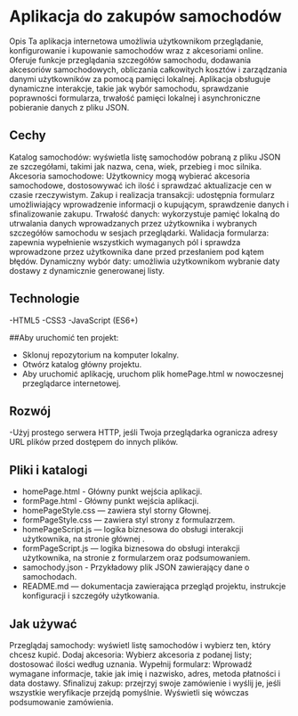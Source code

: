 # Aplikacja do zakupów samochodów
Opis
Ta aplikacja internetowa umożliwia użytkownikom przeglądanie, konfigurowanie i kupowanie samochodów wraz z akcesoriami online. Oferuje funkcje przeglądania szczegółów samochodu, dodawania akcesoriów samochodowych, obliczania całkowitych kosztów i zarządzania danymi użytkowników za pomocą pamięci lokalnej. Aplikacja obsługuje dynamiczne interakcje, takie jak wybór samochodu, sprawdzanie poprawności formularza, trwałość pamięci lokalnej i asynchroniczne pobieranie danych z pliku JSON.

## Cechy
Katalog samochodów: wyświetla listę samochodów pobraną z pliku JSON ze szczegółami, takimi jak nazwa, cena, wiek, przebieg i moc silnika.
Akcesoria samochodowe: Użytkownicy mogą wybierać akcesoria samochodowe, dostosowywać ich ilość i sprawdzać aktualizacje cen w czasie rzeczywistym.
Zakup i realizacja transakcji: udostępnia formularz umożliwiający wprowadzenie informacji o kupującym, sprawdzenie danych i sfinalizowanie zakupu.
Trwałość danych: wykorzystuje pamięć lokalną do utrwalania danych wprowadzanych przez użytkownika i wybranych szczegółów samochodu w sesjach przeglądarki.
Walidacja formularza: zapewnia wypełnienie wszystkich wymaganych pól i sprawdza wprowadzone przez użytkownika dane przed przesłaniem pod kątem błędów.
Dynamiczny wybór daty: umożliwia użytkownikom wybranie daty dostawy z dynamicznie generowanej listy.
## Technologie
-HTML5
-CSS3
-JavaScript (ES6+)

##Aby uruchomić ten projekt:

- Sklonuj repozytorium na komputer lokalny.
- Otwórz katalog główny projektu.
- Aby uruchomić aplikację, uruchom plik homePage.html w nowoczesnej przeglądarce internetowej.
## Rozwój
-Użyj prostego serwera HTTP, jeśli Twoja przeglądarka ogranicza adresy URL plików przed dostępem do innych plików.
## Pliki i katalogi
- homePage.html - Główny punkt wejścia aplikacji.
- formPage.html - Główny punkt wejścia aplikacji.
- homePageStyle.css — zawiera styl storny Głownej.
- formPageStyle.css — zawiera styl strony z formulazrzem.
- homePageScript.js — logika biznesowa do obsługi interakcji użytkownika, na stronie głównej .
- formPageScript.js — logika biznesowa do obsługi interakcji użytkownika, na stronie z formularzem oraz podsumowaniem.
- samochody.json - Przykładowy plik JSON zawierający dane o samochodach.
- README.md — dokumentacja zawierająca przegląd projektu, instrukcje konfiguracji i szczegóły użytkowania.
## Jak używać
Przeglądaj samochody: wyświetl listę samochodów i wybierz ten, który chcesz kupić.
Dodaj akcesoria: Wybierz akcesoria z podanej listy; dostosować ilości według uznania.
Wypełnij formularz: Wprowadź wymagane informacje, takie jak imię i nazwisko, adres, metoda płatności i data dostawy.
Sfinalizuj zakup: przejrzyj swoje zamówienie i wyślij je, jeśli wszystkie weryfikacje przejdą pomyślnie. Wyświetli się wówczas podsumowanie zamówienia.
